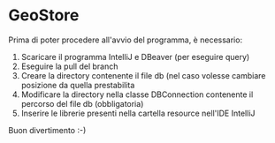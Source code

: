 # GeoStore
Prima di poter procedere all'avvio del programma, è necessario:

1. Scaricare il programma IntelliJ e DBeaver (per eseguire query)
2. Eseguire la pull del branch
3. Creare la directory contenente il file db (nel caso volesse cambiare posizione da quella prestabilita
4. Modificare la directory nella classe DBConnection contenente il percorso del file db (obbligatoria)
5. Inserire le librerie presenti nella cartella resource nell'IDE IntelliJ

Buon divertimento :-)
